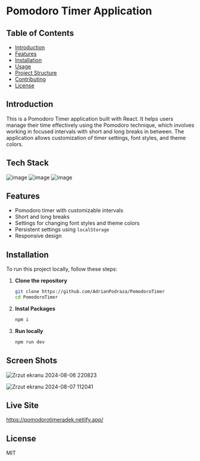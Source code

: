 # Pomodoro Timer Application

## Table of Contents

- [Introduction](#introduction)
- [Features](#features)
- [Installation](#installation)
- [Usage](#usage)
- [Project Structure](#project-structure)
- [Contributing](#contributing)
- [License](#license)

## Introduction

This is a Pomodoro Timer application built with React. It helps users manage their time effectively using the Pomodoro technique, which involves working in focused intervals with short and long breaks in between. The application allows customization of timer settings, font styles, and theme colors.

## Tech Stack

![image](https://img.shields.io/badge/Vite-B73BFE?style=for-the-badge&logo=vite&logoColor=FFD62E)
![image](https://img.shields.io/badge/Tailwind_CSS-38B2AC?style=for-the-badge&logo=tailwind-css&logoColor=white)
![image](https://img.shields.io/badge/JavaScript-323330?style=for-the-badge&logo=javascript&logoColor=F7DF1E)


## Features

- Pomodoro timer with customizable intervals
- Short and long breaks
- Settings for changing font styles and theme colors
- Persistent settings using `localStorage`
- Responsive design

## Installation

To run this project locally, follow these steps:

1. **Clone the repository**
   ```bash
   git clone https://github.com/AdrianPodraza/PomodoroTimer
   cd PomodoroTimer
   ```
2. **Instal Packages**
   ```bash
   npm i
   ```
3. **Run locally**
   ```bash
   npm run dev
   ```

## Screen Shots

![Zrzut ekranu 2024-08-06 220823](https://github.com/user-attachments/assets/dbe7b003-0c8a-4f65-9510-071d2856a27d)

![Zrzut ekranu 2024-08-07 112041](https://github.com/user-attachments/assets/febfb54f-a837-440c-baae-1abd32836128)




## Live Site
https://pomodorotimeradek.netlify.app/

## License

MIT
